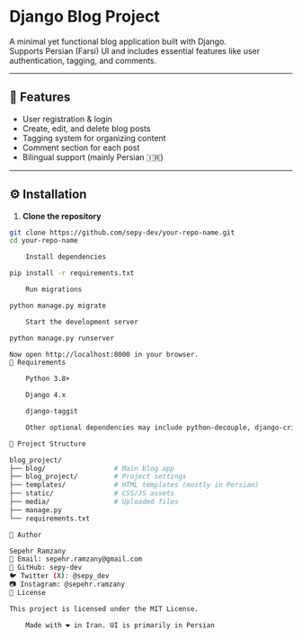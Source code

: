 # Django Blog Project

A minimal yet functional blog application built with Django.  
Supports Persian (Farsi) UI and includes essential features like user authentication, tagging, and comments.

---

## 🚀 Features

- User registration & login
- Create, edit, and delete blog posts
- Tagging system for organizing content
- Comment section for each post
- Bilingual support (mainly Persian 🇮🇷)

---

## ⚙️ Installation

1. **Clone the repository**  
```bash
git clone https://github.com/sepy-dev/your-repo-name.git
cd your-repo-name

    Install dependencies

pip install -r requirements.txt

    Run migrations

python manage.py migrate

    Start the development server

python manage.py runserver

Now open http://localhost:8000 in your browser.
🧾 Requirements

    Python 3.8+

    Django 4.x

    django-taggit

    Other optional dependencies may include python-decouple, django-crispy-forms, etc.

📁 Project Structure

blog_project/
├── blog/                 # Main blog app
├── blog_project/         # Project settings
├── templates/            # HTML templates (mostly in Persian)
├── static/               # CSS/JS assets
├── media/                # Uploaded files
├── manage.py
└── requirements.txt

👤 Author

Sepehr Ramzany
📧 Email: sepehr.ramzany@gmail.com
🐙 GitHub: sepy-dev
🐦 Twitter (X): @sepy_dev
📷 Instagram: @sepehr.ramzany
📄 License

This project is licensed under the MIT License.

    Made with ❤️ in Iran. UI is primarily in Persian
